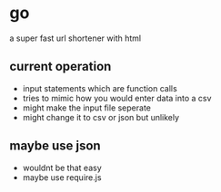 # go
a super fast url shortener with html

## current operation
- input statements which are function calls
- tries to mimic how you would enter data into a csv
- might make the input file seperate
- might change it to csv or json but unlikely

## maybe use json
- wouldnt be that easy
- maybe use require.js
